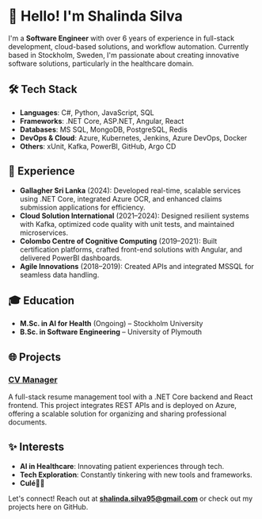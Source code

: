 # 👋 Hello! I'm Shalinda Silva

I'm a **Software Engineer** with over 6 years of experience in full-stack development, cloud-based solutions, and workflow automation. Currently based in Stockholm, Sweden, I'm passionate about creating innovative software solutions, particularly in the healthcare domain.

## 🛠 Tech Stack
- **Languages**: C#, Python, JavaScript, SQL
- **Frameworks**: .NET Core, ASP.NET, Angular, React
- **Databases**: MS SQL, MongoDB, PostgreSQL, Redis
- **DevOps & Cloud**: Azure, Kubernetes, Jenkins, Azure DevOps, Docker
- **Others**: xUnit, Kafka, PowerBI, GitHub, Argo CD

## 🔧 Experience
- **Gallagher Sri Lanka** (2024): Developed real-time, scalable services using .NET Core, integrated Azure OCR, and enhanced claims submission applications for efficiency.
- **Cloud Solution International** (2021–2024): Designed resilient systems with Kafka, optimized code quality with unit tests, and maintained microservices.
- **Colombo Centre of Cognitive Computing** (2019–2021): Built certification platforms, crafted front-end solutions with Angular, and delivered PowerBI dashboards.
- **Agile Innovations** (2018–2019): Created APIs and integrated MSSQL for seamless data handling.

## 🎓 Education
- **M.Sc. in AI for Health** (Ongoing) – Stockholm University
- **B.Sc. in Software Engineering** – University of Plymouth

## 🌐 Projects
### [CV Manager](https://github.com/shalindasilva1/CV-Manager)
A full-stack resume management tool with a .NET Core backend and React frontend. This project integrates REST APIs and is deployed on Azure, offering a scalable solution for organizing and sharing professional documents.

## ✨ Interests
- **AI in Healthcare**: Innovating patient experiences through tech.
- **Tech Exploration**: Constantly tinkering with new tools and frameworks.
- **Culé**🔴🔵

Let's connect! Reach out at **[shalinda.silva95@gmail.com](mailto:shalinda.silva95@gmail.com)** or check out my projects here on GitHub.
